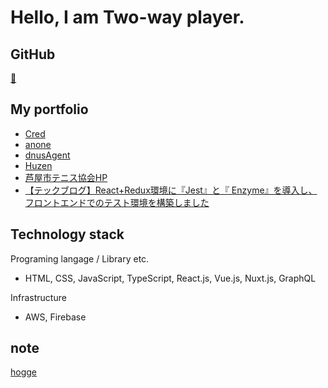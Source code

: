 # Hello, I am Two-way player.

## GitHub

[🐙](https://github.com/ystgs "GitHub")

## My portfolio

- [Cred](https://cred-biz.me/ "Cred")
- [anone](https://anone.me/ "anone")
- [dnusAgent](https://agent.dnus.jp/ "dnusAgent")
- [Huzen](https://huzen-kyoto.netlify.app/ "Huzen")
- [芦屋市テニス協会HP](https://ashiya-tennis.com/ "芦屋市テニス協会HP")
- [【テックブログ】React+Redux環境に『Jest』と『 Enzyme』を導入し、フロントエンドでのテスト環境を構築しました](https://tech.zeals.co.jp/entry/2019/09/30/144410 "テックブログ")

## Technology stack

Programing langage / Library etc.
- HTML, CSS, JavaScript, TypeScript, React.js, Vue.js, Nuxt.js, GraphQL
  
Infrastructure
- AWS, Firebase

## note

[hogge](https://note.com/yt_aka_kaku "note")
